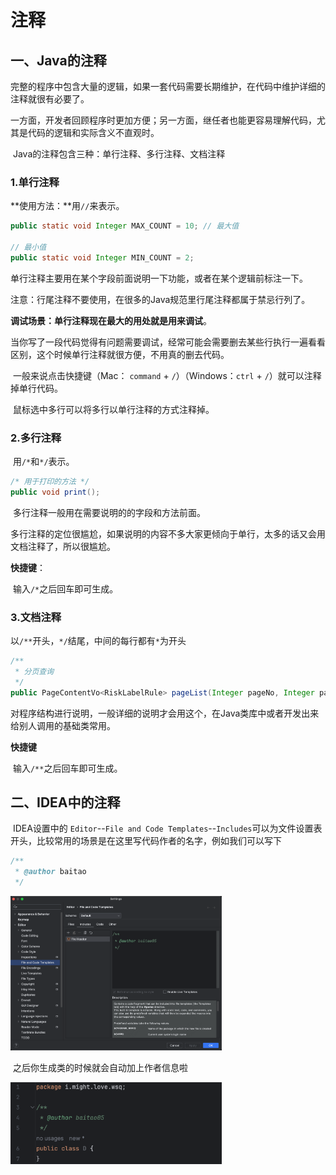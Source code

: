 # 注释

## 一、Java的注释

​	完整的程序中包含大量的逻辑，如果一套代码需要长期维护，在代码中维护详细的注释就很有必要了。

​	一方面，开发者回顾程序时更加方便；另一方面，继任者也能更容易理解代码，尤其是代码的逻辑和实际含义不直观时。



​	Java的注释包含三种：单行注释、多行注释、文档注释

### 1.单行注释

**使用方法：**用`//`来表示。

```java
public static void Integer MAX_COUNT = 10; // 最大值

// 最小值
public static void Integer MIN_COUNT = 2;
```

​	单行注释主要用在某个字段前面说明一下功能，或者在某个逻辑前标注一下。

​	注意：行尾注释不要使用，在很多的Java规范里行尾注释都属于禁忌行列了。



**调试场景：**单行注释现在最大的用处就是用来**调试**。

​	当你写了一段代码觉得有问题需要调试，经常可能会需要删去某些行执行一遍看看区别，这个时候单行注释就很方便，不用真的删去代码。

​	一般来说点击快捷键（Mac： `command` + `/`）（Windows：`ctrl` + `/`）就可以注释掉单行代码。

​	鼠标选中多行可以将多行以单行注释的方式注释掉。





### 2.多行注释

​	用`/*`和`*/`表示。

```java
/* 用于打印的方法 */
public void print();
```

​	多行注释一般用在需要说明的的字段和方法前面。

​	多行注释的定位很尴尬，如果说明的内容不多大家更倾向于单行，太多的话又会用文档注释了，所以很尴尬。



**快捷键**：

​	输入`/*`之后回车即可生成。





### 3.文档注释

​	以`/**`开头，`*/`结尾，中间的每行都有`*`为开头

```java
/**
 * 分页查询
 */
public PageContentVo<RiskLabelRule> pageList(Integer pageNo, Integer pageSize);
```

​	对程序结构进行说明，一般详细的说明才会用这个，在Java类库中或者开发出来给别人调用的基础类常用。



**快捷键**

​	输入`/**`之后回车即可生成。



## 二、IDEA中的注释

​	IDEA设置中的 `Editor`--`File and Code Templates`--`Includes`可以为文件设置表开头，比较常用的场景是在这里写代码作者的名字，例如我们可以写下

```java
/**
 * @author baitao
 */
```

<img src="assets/image-20250509150517122.png" alt="image-20250509150517122" style="zoom: 33%;" />



​	之后你生成类的时候就会自动加上作者信息啦

<img src="assets/image-20250509150551206.png" alt="image-20250509150551206" style="zoom:33%;" />